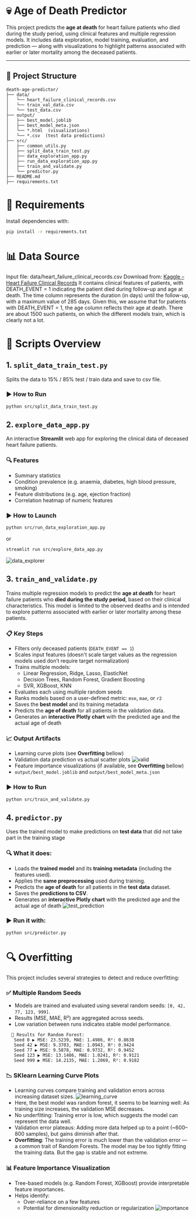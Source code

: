 # 💀 Age of Death Predictor

This project predicts the **age at death** for heart failure patients who died during the study period, using clinical features and multiple regression models. It includes data exploration, model training, evaluation, and prediction — along with visualizations to highlight patterns associated with earlier or later mortality among the deceased patients.

---

## 📁 Project Structure
```
death-age-predictor/
├── data/
│   └── heart_failure_clinical_records.csv
│   └── train_val_data.csv
│   └── test_data.csv
├── output/
│   ├── best_model.joblib
│   ├── best_model_meta.json
│   └── *.html  (visualizations)
│   └── *.csv  (test data predictions)
├── src/
│   ├── common_utils.py
│   ├── split_data_train_test.py
│   ├── data_exploration_app.py
│   ├── run_data_exploration_app.py
│   ├── train_and_validate.py
│   └── predictor.py
├── README.md
├── requirements.txt
```

# 🧰 Requirements

Install dependencies with:

```bash
pip install -r requirements.txt
```

# 📊 Data Source
Input file: data/heart_failure_clinical_records.csv
Download from: [Kaggle – Heart Failure Clinical Records](https://www.kaggle.com/datasets/aadarshvelu/heart-failure-prediction-clinical-records)
It contains clinical features of patients, with DEATH_EVENT = 1 indicating
the patient died during follow-up and age at death. The time column represents the duration (in days) until the follow-up, with a maximum value of 285 days.
Given this, we assume that for patients with DEATH_EVENT = 1, the age column reflects their age at death. There are about 1500 such patients, on which the different models train, which is clearly not a lot.


# 🚀 Scripts Overview
## 1. `split_data_train_test.py`

Splits the data to 15% / 85% test / train data and save to csv file. 

### ▶️ How to Run

```bash
python src/split_data_train_test.py
```

## 2. `explore_data_app.py`

An interactive **Streamlit** web app for exploring the clinical data of deceased heart failure patients.

### 🔍 Features
- Summary statistics
- Condition prevalence (e.g. anaemia, diabetes, high blood pressure, smoking)
- Feature distributions (e.g. age, ejection fraction)
- Correlation heatmap of numeric features

### ▶️ How to Launch
```bash
python src/run_data_exploration_app.py
```
or
```bash
streamlit run src/explore_data_app.py
```
![data_explorer](https://github.com/user-attachments/assets/84402dbb-5dc3-49ed-b2f3-2d88596e332a)

## 3. `train_and_validate.py`

Trains multiple regression models to predict the **age at death** for heart failure patients who **died during the study period**, based on their clinical characteristics. This model is limited to the observed deaths and is intended to explore patterns associated with earlier or later mortality among these patients.

### 📋 Key Steps

- Filters only deceased patients (`DEATH_EVENT == 1`)
- Scales input features (doesn't scale target values as the regression models used don’t require target normalization)
- Trains multiple models:
  - Linear Regression, Ridge, Lasso, ElasticNet
  - Decision Trees, Random Forest, Gradient Boosting
  - SVR, XGBoost, KNN
- Evaluates each using multiple random seeds
- Ranks models based on a user-defined metric: `mse`, `mae`, or `r2`
- Saves the **best model** and its training metadata
- Predicts the **age of death** for all patients in the validation data.
- Generates an **interactive Plotly chart** with the predicted age and the actual age of death

### 📈 Output Artifacts

- Learning curve plots (see **Overfitting** bellow)
- Validation data prediction vs actual scatter plots
![valid](https://github.com/user-attachments/assets/15b2a0c9-abb5-45be-8d76-b609a146a442)
- Feature importance visualizations (if available, see **Overfitting** bellow)
- `output/best_model.joblib` and `output/best_model_meta.json`

### ▶️ How to Run

```bash
python src/train_and_validate.py
```

## 4. `predictor.py`

Uses the trained model to make predictions on **test data** that did not take part in the training stage

### 🔍 What it does:
- Loads the **trained model** and its **training metadata** (including the features used).
- Applies the **same preprocessing** used during training.
- Predicts the **age of death** for all patients in the **test data** dataset.
- Saves the **predictions to CSV**.
- Generates an **interactive Plotly chart** with the predicted age and the actual age of death
![test_prediction](https://github.com/user-attachments/assets/9229dae0-e1f2-4ed0-af92-4f2cb10ef840)

### ▶️ Run it with:

```bash
python src/predictor.py
```

# 🔍 Overfitting

This project includes several strategies to detect and reduce overfitting:

### ✅ Multiple Random Seeds
- Models are trained and evaluated using several random seeds: `[0, 42, 77, 123, 999]`.
- Results (MSE, MAE, R²) are aggregated across seeds.
- Low variation between runs indicates stable model performance.
```
  📌 Results for Random Forest:
   Seed 0 ▶ MSE: 23.5239, MAE: 1.4986, R²: 0.8638
   Seed 42 ▶ MSE: 9.3703, MAE: 1.0943, R²: 0.9424
   Seed 77 ▶ MSE: 9.5878, MAE: 0.9732, R²: 0.9452
   Seed 123 ▶ MSE: 13.1486, MAE: 1.0241, R²: 0.9121
   Seed 999 ▶ MSE: 14.2135, MAE: 1.2069, R²: 0.9182
```
### 📉 SKlearn Learning Curve Plots
- Learning curves compare training and validation errors across increasing dataset sizes.
![learning_curve](https://github.com/user-attachments/assets/7afcef73-7c4c-4e3d-a862-2e229d485ce0)
- Here, the best model was random forest, it seems to be learning well: As training size increases, the validation MSE decreases.
- No underfitting: Training error is low, which suggests the model can represent the data well.
- Validation error plateaus: Adding more data helped up to a point (~600–800 samples), but gains diminish after that.
- **Overfitting**: The training error is much lower than the validation error — a common trait of Random Forests. The model may be too tightly fitting the training data. But the gap is stable and not extreme.

### 📊 Feature Importance Visualization
- Tree-based models (e.g. Random Forest, XGBoost) provide interpretable feature importances.
- Helps identify:
  - Over-reliance on a few features
  - Potential for dimensionality reduction or regularization
![importance](https://github.com/user-attachments/assets/3fd3dec8-cfd3-456f-a4f7-f4026a1ece6d)
